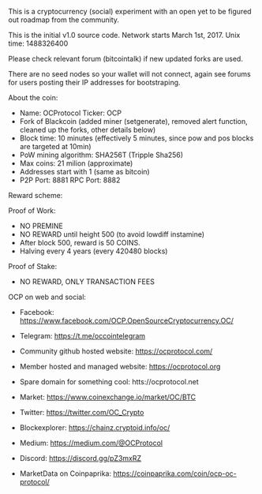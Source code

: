 This is a cryptocurrency (social) experiment with an open yet to be figured out roadmap from the community.

This is the initial v1.0 source code. Network starts March 1st, 2017. Unix time: 1488326400

Please check relevant forum (bitcointalk) if new updated forks are used.

There are no seed nodes so your wallet will not connect, again see forums for users posting their IP addresses for bootstraping.

About the coin:

- Name: OCProtocol Ticker: OCP
- Fork of Blackcoin (added miner (setgenerate), removed alert function, cleaned up the forks, other details below)
- Block time: 10 minutes (effectively 5 minutes, since pow and pos blocks are targeted at 10min)
- PoW mining algorithm: SHA256T (Tripple Sha256)
- Max coins: 21 milion (approximate)
- Addresses start with 1 (same as bitcoin)
- P2P Port: 8881 RPC Port: 8882

Reward scheme:

Proof of Work:
- NO PREMINE
- NO REWARD until height 500 (to avoid lowdiff instamine)
- After block 500, reward is 50 COINS.
- Halving every 4 years (every 420480 blocks)

Proof of Stake:
- NO REWARD, ONLY TRANSACTION FEES

OCP on web and social:

- Facebook: https://www.facebook.com/OCP.OpenSourceCryptocurrency.OC/

- Telegram: https://t.me/occointelegram

- Community github hosted website: https://ocprotocol.com/

- Member hosted and managed website: https://ocprotocol.org

- Spare domain for something cool: htts://ocprotocol.net

- Market: https://www.coinexchange.io/market/OC/BTC

- Twitter: https://twitter.com/OC_Crypto

- Blockexplorer: https://chainz.cryptoid.info/oc/

- Medium: https://medium.com/@OCProtocol

- Discord: https://discord.gg/pZ3mxRZ

- MarketData on Coinpaprika: https://coinpaprika.com/coin/ocp-oc-protocol/




